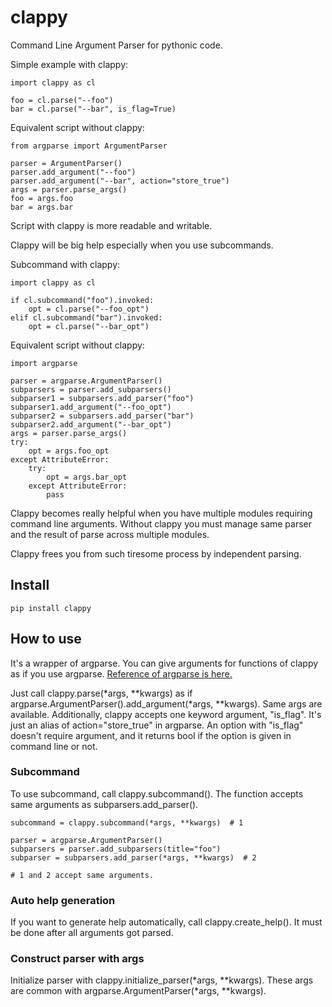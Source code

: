 # clappy

Command Line Argument Parser for pythonic code.


Simple example with clappy:

    import clappy as cl

    foo = cl.parse("--foo")
    bar = cl.parse("--bar", is_flag=True)

Equivalent script without clappy:

    from argparse import ArgumentParser

    parser = ArgumentParser()
    parser.add_argument("--foo")
    parser.add_argument("--bar", action="store_true")
    args = parser.parse_args()
    foo = args.foo
    bar = args.bar
    

Script with clappy is more readable and writable.

Clappy will be big help especially when you use subcommands.

Subcommand with clappy:

    import clappy as cl

    if cl.subcommand("foo").invoked:
        opt = cl.parse("--foo_opt")
    elif cl.subcommand("bar").invoked:
        opt = cl.parse("--bar_opt")

Equivalent script without clappy:

    import argparse

    parser = argparse.ArgumentParser()
    subparsers = parser.add_subparsers()
    subparser1 = subparsers.add_parser("foo")
    subparser1.add_argument("--foo_opt")
    subparser2 = subparsers.add_parser("bar")
    subparser2.add_argument("--bar_opt")
    args = parser.parse_args()
    try:
        opt = args.foo_opt
    except AttributeError:
        try:
            opt = args.bar_opt
        except AttributeError:
            pass

Clappy becomes really helpful when you have multiple modules requiring command line arguments.
Without clappy you must manage same parser and the result of parse across multiple modules.

Clappy frees you from such tiresome process by independent parsing.


## Install

`pip install clappy`

## How to use

It's a wrapper of argparse. You can give arguments for functions of clappy as if you use argparse. [Reference of argparse is here.](https://docs.python.org/ja/3/howto/argparse.html)

Just call clappy.parse(*args, **kwargs) as if argparse.ArgumentParser().add_argument(*args, **kwargs). 
Same args are available. Additionally, clappy accepts one keyword argument, "is_flag".
It's just an alias of action="store_true" in argparse. 
An option with "is_flag" doesn't require argument, and it returns bool if the option is given in command line or not.

### Subcommand
To use subcommand, call clappy.subcommand().
The function accepts same arguments as subparsers.add_parser().

    subcommand = clappy.subcommand(*args, **kwargs)  # 1

    parser = argparse.ArgumentParser()
    subparsers = parser.add_subparsers(title="foo")
    subparser = subparsers.add_parser(*args, **kwargs)  # 2
    
    # 1 and 2 accept same arguments.

### Auto help generation

If you want to generate help automatically, call clappy.create_help(). 
It must be done after all arguments got parsed.

### Construct parser with args

Initialize parser with clappy.initialize_parser(*args, **kwargs).
These args are common with argparse.ArgumentParser(*args, **kwargs).

